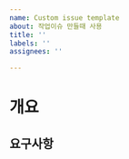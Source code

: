 ```yaml
---
name: Custom issue template
about: 작업이슈 만들때 사용
title: ''
labels: ''
assignees: ''

---
```


# 개요

## 요구사항
